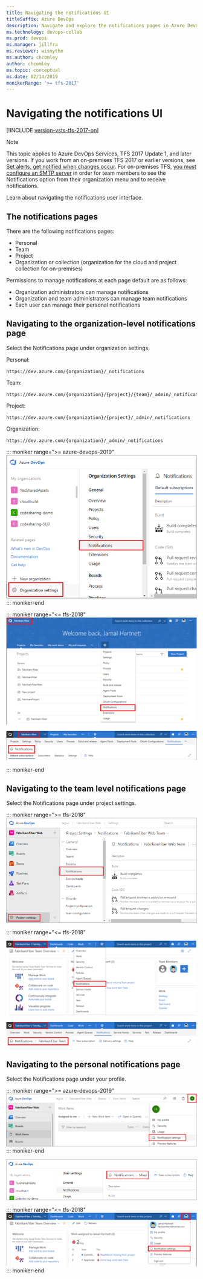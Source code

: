 ```yaml
---
title: Navigating the notifications UI
titleSuffix: Azure DevOps 
description: Navigate and explore the notifications pages in Azure DevOps Services and Team Foundation Server (TFS)  
ms.technology: devops-collab
ms.prod: devops
ms.manager: jillfra
ms.reviewer: wismythe
ms.author: chcomley
author: chcomley
ms.topic: conceptual
ms.date: 02/14/2019 
monikerRange: '>= tfs-2017'
---
```


# Navigating the notifications UI

[!INCLUDE [version-vsts-tfs-2017-on](../boards/_shared/version-vsts-tfs-2017-on.md)]

> [!NOTE]  
> This topic applies to Azure DevOps Services, TFS 2017 Update 1, and later versions. If you work from an on-premises TFS 2017 or earlier versions, see [Set alerts, get notified when changes occur](../work/track/alerts-and-notifications.md). For on-premises TFS, [you must configure an SMTP server](/azure/devops/server/admin/setup-customize-alerts) in order for team members to see the Notifications option from their organization menu and to receive notifications.

Learn about navigating the notifications user interface.

## The notifications pages

There are the following notifications pages:

* Personal
* Team
* Project
* Organization or collection (organization for the cloud and project collection for on-premises)

Permissions to manage notifications at each page default are  as follows:

* Organization administrators can manage notifications
* Organization and team administrators can manage team notifications
* Each user can manage their personal notifications

## Navigating to the organization-level notifications page

Select the Notifications page under organization settings.

Personal:
```
https://dev.azure.com/{organization}/_notifications
```

Team:
```
https://dev.azure.com/{organization}/{project}/{team}/_admin/_notifications
```

Project:
```
https://dev.azure.com/{organization}/{project}/_admin/_notifications
```

Organization:
```
https://dev.azure.com/{organization}/_admin/_notifications
```

   ::: moniker range=">= azure-devops-2019"  
   ![Navigate to organization notifications page](_img/nav-organization-notifications-hub-newnav.png)
   ::: moniker-end

   ::: moniker range="<= tfs-2018"  
   ![Navigate to organization notifications page](_img/nav-organization-notifications-hub.png)

   ![View organization level notifications page](_img/view-organization-notification-hub.png)

   ::: moniker-end

## Navigating to the team level notifications page

Select the Notifications page under project settings.

   ::: moniker range=">= tfs-2018"  
   ![Navigate to team notifications page](_img/nav-team-notifications-hub-newnav.png)

   ::: moniker range="<= tfs-2018"  

   ![Navigate to team notifications page](_img/nav-team-notifications-hub.png)

   ![View team level notifications page](_img/view-team-notification-hub.png)


## Navigating to the personal notifications page

Select the Notifications page under your profile.

   ::: moniker range=">= azure-devops-2019"  
   ![Navigate to personal notifications page](_img/nav-personal-notifications-hub-newnav.png)
   ::: moniker-end

   ![View personal notifications page](_img/view-personal-notification-hub-newnav.png)

   ::: moniker range="<= tfs-2018"
   ![Navigate to personal notifications page](_img/nav-personal-notifications-hub.png)
   ::: moniker-end
